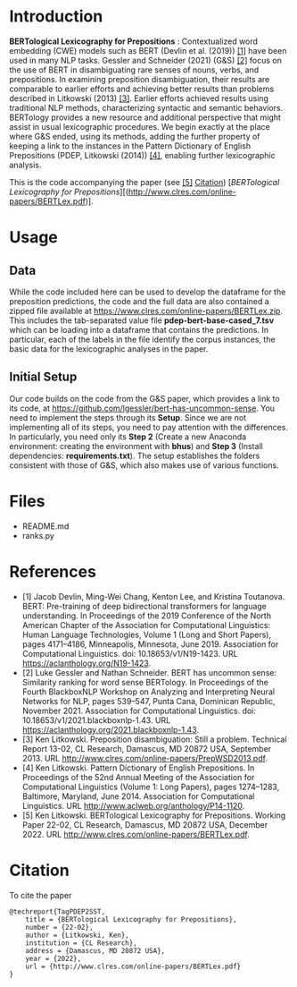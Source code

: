 # Introduction

**BERTological Lexicography for Prepositions** : Contextualized word embedding (CWE) models such as BERT (Devlin et al. (2019)) [[1]](#1) have been used in many NLP tasks. Gessler and
Schneider (2021) (G&S) [[2]](#2) focus on the use of BERT in disambiguating
rare senses of nouns, verbs, and prepositions. In examining preposition disambiguation, their results are comparable to earlier efforts and
achieving better results than problems described in Litkowski (2013) [[3]](#3).
Earlier efforts achieved results using traditional NLP methods, characterizing syntactic and semantic behaviors. BERTology provides a new
resource and additional perspective that might assist in usual lexicographic procedures. We begin exactly at the place where G&S ended,
using its methods, adding the further property of keeping a link to the
instances in the Pattern Dictionary of English Prepositions (PDEP,
Litkowski (2014)) [[4]](#4), enabling further lexicographic analysis.

This is the code accompanying the paper (see [[5]](#5) [Citation](#citation)) [_BERTological Lexicography for Prepositions_][(http://www.clres.com/online-papers/BERTLex.pdf)].

# Usage
## Data
While the code included here can be used to develop the dataframe for the preposition predictions, the code and the full data are also contained a zipped file available at https://www.clres.com/online-papers/BERTLex.zip. This includes the tab-separated value file **pdep-bert-base-cased_7.tsv** which can be loading into a dataframe that contains the predictions. In particular, each of the labels in the file identify the corpus instances, the basic data for the lexicographic analyses in the paper.

## Initial Setup
Our code builds on the code from the G&S paper, which provides a link to its code, at https://github.com/lgessler/bert-has-uncommon-sense. You need to implement the steps through its **Setup**. Since we are not implementing all of its steps, you need to pay attention with the differences. In particularly, you need only its **Step 2** (Create a new Anaconda environment: creating the environment with **bhus**) and **Step 3** (Install dependencies: **requirements.txt**). The setup establishes the folders consistent with those of G&S, which also makes use of various functions.

# Files
- README.md
- ranks.py

# References

- <a id="1">[1]</a> Jacob Devlin, Ming-Wei Chang, Kenton Lee, and Kristina Toutanova.
BERT: Pre-training of deep bidirectional transformers for language understanding. In Proceedings of the 2019 Conference of the North American
Chapter of the Association for Computational Linguistics: Human Language Technologies, Volume 1 (Long and Short Papers), pages 4171–4186,
Minneapolis, Minnesota, June 2019. Association for Computational Linguistics. doi: 10.18653/v1/N19-1423. URL https://aclanthology.org/N19-1423.
- <a id="2">[2]</a> Luke Gessler and Nathan Schneider. BERT has uncommon sense: Similarity ranking for word sense BERTology. In Proceedings of the
Fourth BlackboxNLP Workshop on Analyzing and Interpreting Neural
Networks for NLP, pages 539–547, Punta Cana, Dominican Republic, November 2021. Association for Computational Linguistics. doi:
10.18653/v1/2021.blackboxnlp-1.43. URL https://aclanthology.org/2021.blackboxnlp-1.43.
- <a id="3">[3]</a> Ken Litkowski. Preposition disambiguation: Still a problem. Technical
Report 13-02, CL Research, Damascus, MD 20872 USA, September 2013.
URL http://www.clres.com/online-papers/PrepWSD2013.pdf.
- <a id="4">[4]</a> Ken Litkowski. Pattern Dictionary of English Prepositions. In Proceedings of the 52nd Annual Meeting of the Association for Computational Linguistics (Volume 1: Long Papers), pages 1274–1283, Baltimore,
Maryland, June 2014. Association for Computational Linguistics. URL
http://www.aclweb.org/anthology/P14-1120.
- <a id="5">[5]</a> Ken Litkowski. BERTological Lexicography for Prepositions. Working
Paper 22-02, CL Research, Damascus, MD 20872 USA, December 2022.
URL http://www.clres.com/online-papers/BERTLex.pdf.

# Citation
To cite the paper
```
@techreport{TagPDEP2SST,
    title = {BERTological Lexicography for Prepositions},
    number = {22-02},
    author = {Litkowski, Ken},
    institution = {CL Research},
    address = {Damascus, MD 20872 USA},
    year = {2022},
    url = {http://www.clres.com/online-papers/BERTLex.pdf}
}
```

